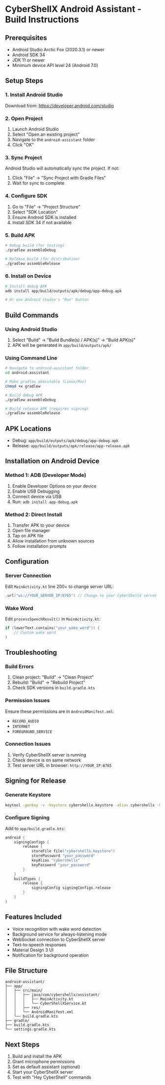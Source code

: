 # CyberShellX Android Assistant - Build Instructions

## Prerequisites
- Android Studio Arctic Fox (2020.3.1) or newer
- Android SDK 34
- JDK 11 or newer
- Minimum device API level 24 (Android 7.0)

## Setup Steps

### 1. Install Android Studio
Download from: https://developer.android.com/studio

### 2. Open Project
1. Launch Android Studio
2. Select "Open an existing project"
3. Navigate to the `android-assistant` folder
4. Click "OK"

### 3. Sync Project
Android Studio will automatically sync the project. If not:
1. Click "File" → "Sync Project with Gradle Files"
2. Wait for sync to complete

### 4. Configure SDK
1. Go to "File" → "Project Structure"
2. Select "SDK Location"
3. Ensure Android SDK is installed
4. Install SDK 34 if not available

### 5. Build APK
```bash
# Debug build (for testing)
./gradlew assembleDebug

# Release build (for distribution)
./gradlew assembleRelease
```

### 6. Install on Device
```bash
# Install debug APK
adb install app/build/outputs/apk/debug/app-debug.apk

# Or use Android Studio's "Run" button
```

## Build Commands

### Using Android Studio
1. Select "Build" → "Build Bundle(s) / APK(s)" → "Build APK(s)"
2. APK will be generated in `app/build/outputs/apk/`

### Using Command Line
```bash
# Navigate to android-assistant folder
cd android-assistant

# Make gradlew executable (Linux/Mac)
chmod +x gradlew

# Build debug APK
./gradlew assembleDebug

# Build release APK (requires signing)
./gradlew assembleRelease
```

## APK Locations
- Debug: `app/build/outputs/apk/debug/app-debug.apk`
- Release: `app/build/outputs/apk/release/app-release.apk`

## Installation on Android Device

### Method 1: ADB (Developer Mode)
1. Enable Developer Options on your device
2. Enable USB Debugging
3. Connect device via USB
4. Run: `adb install app-debug.apk`

### Method 2: Direct Install
1. Transfer APK to your device
2. Open file manager
3. Tap on APK file
4. Allow installation from unknown sources
5. Follow installation prompts

## Configuration

### Server Connection
Edit `MainActivity.kt` line 200+ to change server URL:
```kotlin
.url("ws://YOUR_SERVER_IP:8765") // Change to your CyberShellX server
```

### Wake Word
Edit `processSpeechResult()` in `MainActivity.kt`:
```kotlin
if (lowerText.contains("your_wake_word")) {
    // Custom wake word
}
```

## Troubleshooting

### Build Errors
1. Clean project: "Build" → "Clean Project"
2. Rebuild: "Build" → "Rebuild Project"
3. Check SDK versions in `build.gradle.kts`

### Permission Issues
Ensure these permissions are in `AndroidManifest.xml`:
- `RECORD_AUDIO`
- `INTERNET`
- `FOREGROUND_SERVICE`

### Connection Issues
1. Verify CyberShellX server is running
2. Check device is on same network
3. Test server URL in browser: `http://YOUR_IP:8765`

## Signing for Release

### Generate Keystore
```bash
keytool -genkey -v -keystore cybershellx.keystore -alias cybershellx -keyalg RSA -keysize 2048 -validity 10000
```

### Configure Signing
Add to `app/build.gradle.kts`:
```kotlin
android {
    signingConfigs {
        release {
            storeFile file("cybershellx.keystore")
            storePassword "your_password"
            keyAlias "cybershellx"
            keyPassword "your_password"
        }
    }
    buildTypes {
        release {
            signingConfig signingConfigs.release
        }
    }
}
```

## Features Included
- Voice recognition with wake word detection
- Background service for always-listening mode
- WebSocket connection to CyberShellX server
- Text-to-speech responses
- Material Design 3 UI
- Notification for background operation

## File Structure
```
android-assistant/
├── app/
│   ├── src/main/
│   │   ├── java/com/cybershellx/assistant/
│   │   │   ├── MainActivity.kt
│   │   │   └── CyberShellXService.kt
│   │   ├── res/
│   │   └── AndroidManifest.xml
│   └── build.gradle.kts
├── gradle/
├── build.gradle.kts
└── settings.gradle.kts
```

## Next Steps
1. Build and install the APK
2. Grant microphone permissions
3. Set as default assistant (optional)
4. Start your CyberShellX server
5. Test with "Hey CyberShell" commands